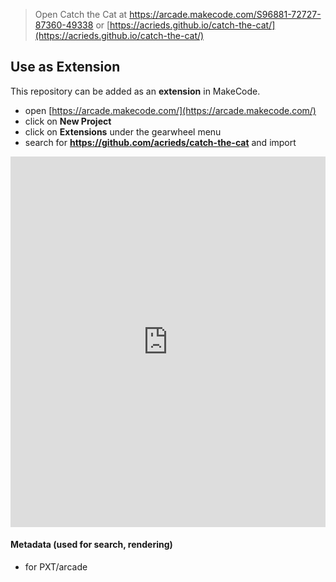  


> Open Catch the Cat at https://arcade.makecode.com/S96881-72727-87360-49338 or [https://acrieds.github.io/catch-the-cat/](https://acrieds.github.io/catch-the-cat/)

## Use as Extension

This repository can be added as an **extension** in MakeCode.

* open [https://arcade.makecode.com/](https://arcade.makecode.com/)
* click on **New Project**
* click on **Extensions** under the gearwheel menu
* search for **https://github.com/acrieds/catch-the-cat** and import

<div style="position:relative;height:0;padding-bottom:117.6%;overflow:hidden;"><iframe style="position:absolute;top:0;left:0;width:100%;height:100%;" src="https://arcade.makecode.com/---run?id=S96881-72727-87360-49338" allowfullscreen="allowfullscreen" sandbox="allow-popups allow-forms allow-scripts allow-same-origin" frameborder="0"></iframe></div>


#### Metadata (used for search, rendering)

* for PXT/arcade
<script src="https://makecode.com/gh-pages-embed.js"></script><script>makeCodeRender("{{ site.makecode.home_url }}", "{{ site.github.owner_name }}/{{ site.github.repository_name }}");</script>
